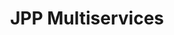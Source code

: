 ---
title: "JPP Multiservices"
url: /saint-pierre-de-varengeville/jpp-multiservices/
shop: Baumarkt
---